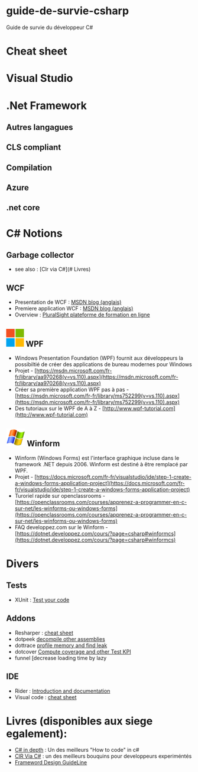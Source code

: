 # guide-de-survie-csharp
Guide de survie du développeur C#

# Cheat sheet

# Visual Studio

# .Net Framework

## Autres langagues

## CLS compliant

## Compilation

## Azure

## .net core

# C# Notions

## Garbage collector
* see also : [Clr via C#](# Livres)

## WCF
* Presentation de WCF : [MSDN blog (anglais)](https://msdn.microsoft.com/fr-fr/library/ms731082(v=vs.110).aspx)
* Premiere application WCF : [MSDN blog (anglais)](https://msdn.microsoft.com/fr-fr/library/bb386386.aspx)
* Overview : [PluralSight plateforme de formation en ligne](https://app.pluralsight.com/library/search?q=wcf)

## ![Logo WPF](images/wpf.png "WPF") WPF

* Windows Presentation Foundation (WPF) fournit aux développeurs la possibiltié de créer des applications de bureau modernes pour Windows
* Projet - [https://msdn.microsoft.com/fr-fr/library/aa970268(v=vs.110).aspx](https://msdn.microsoft.com/fr-fr/library/aa970268(v=vs.110).aspx)
* Créer sa première application WPF pas à pas - [https://msdn.microsoft.com/fr-fr/library/ms752299(v=vs.110).aspx](https://msdn.microsoft.com/fr-fr/library/ms752299(v=vs.110).aspx)
* Des tutoriaux sur le WPF de A à Z - [http://www.wpf-tutorial.com](http://www.wpf-tutorial.com)

## ![Logo Winform](images/winform.png "Winform") Winform

* Winform (Windows Forms) est l'interface graphique incluse dans le framework .NET depuis 2006. Winform est destiné à être remplacé par WPF.
* Projet - [https://docs.microsoft.com/fr-fr/visualstudio/ide/step-1-create-a-windows-forms-application-project](https://docs.microsoft.com/fr-fr/visualstudio/ide/step-1-create-a-windows-forms-application-project)
* Turoriel rapide sur openclassrooms - [https://openclassrooms.com/courses/apprenez-a-programmer-en-c-sur-net/les-winforms-ou-windows-forms](https://openclassrooms.com/courses/apprenez-a-programmer-en-c-sur-net/les-winforms-ou-windows-forms)
* FAQ developpez.com sur le Winform - [https://dotnet.developpez.com/cours/?page=csharp#winformcs](https://dotnet.developpez.com/cours/?page=csharp#winformcs)


# Divers

## Tests
* XUnit : [Test your code](http://www.ennoble-studios.com/tuts/nunit-2-cheat-sheet.html)

## Addons 
* Resharper : [cheat sheet](https://www.jetbrains.com/resharper/docs/ReSharper_DefaultKeymap_VSscheme.pdf) 
* dotpeek [decompile other assemblies](https://www.jetbrains.com/help/decompiler/dotPeek_Getting_Started.html "documentation and introduction")
* dottrace [profile memory and find leak](https://www.jetbrains.com/help/profiler/Get_Started_with_Performance_Viewer.html)
* dotcover [Compute coverage and other Test KPI](https://www.jetbrains.com/help/dotcover/Getting_Started_with_dotCover.html)
* funnel [decrease loading time by lazy

## IDE
* Rider : [Introduction and documentation](https://www.jetbrains.com/rider/documentation/)
* Visual code : [cheat sheet](http://visualstudioshortcuts.com/2017/)


# Livres (disponibles aux siege egalement):
* [C# in depth](https://www.amazon.fr/C-Depth-Jon-Skeet/dp/161729134X "Lien amazon") : Un des meilleurs "How to code" in c#
* [ClR Via C#](https://www.amazon.com/CLR-via-4th-Developer-Reference/dp/0735667454 "Lien amazon") : un des meilleurs bouquins pour developpeurs experiméntés 
* [Frameword Design GuideLine](https://www.amazon.fr/Framework-Design-Guidelines-Conventions-Libraries/dp/0321545613 "Lien amazon") 
